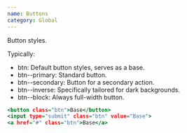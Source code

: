 ```yaml
---
name: Buttons
category: Global
---
```


Button styles.

Typically:

- btn: Default button styles, serves as a base.
- btn--primary: Standard button.
- btn--secondary: Button for a secondary action.
- btn--inverse: Specifically tailored for dark backgrounds.
- btn--block: Always full-width button.

```buttons.html
<button class="btn">Base</button>
<input type="submit" class="btn" value="Base">
<a href="#" class="btn">Base</a>
```
